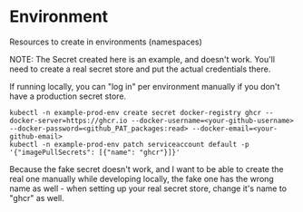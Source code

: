 # Environment

Resources to create in environments (namespaces)

NOTE: The Secret created here is an example, and doesn't work. You'll need to create a real secret store and put the actual credentials there.

If running locally, you can "log in" per environment manually if you don't have a production secret store.

```
kubectl -n example-prod-env create secret docker-registry ghcr --docker-server=https://ghcr.io --docker-username=<your-github-username> --docker-password=<github_PAT_packages:read> --docker-email=<your-github-email>
kubectl -n example-prod-env patch serviceaccount default -p '{"imagePullSecrets": [{"name": "ghcr"}]}'
```

Because the fake secret doesn't work, and I want to be able to create the real one manually while developing locally, the fake one has the wrong name as well - when setting up your real secret store, change it's name to "ghcr" as well.